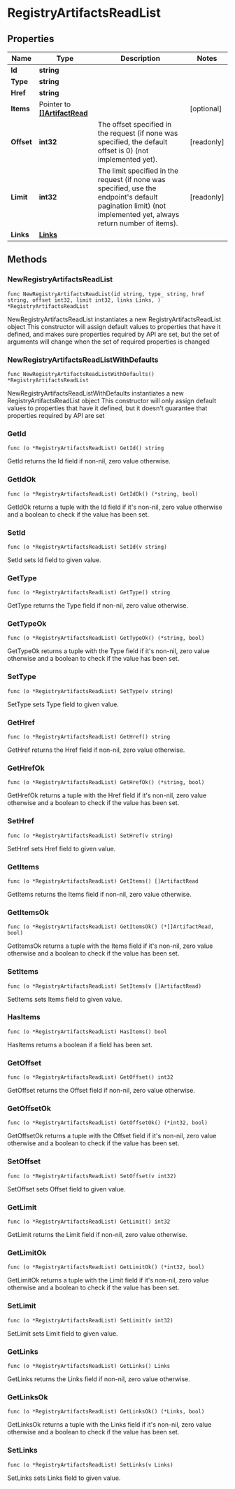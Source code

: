 # RegistryArtifactsReadList

## Properties

|Name | Type | Description | Notes|
|------------ | ------------- | ------------- | -------------|
|**Id** | **string** |  | |
|**Type** | **string** |  | |
|**Href** | **string** |  | |
|**Items** | Pointer to [**[]ArtifactRead**](ArtifactRead.md) |  | [optional] |
|**Offset** | **int32** | The offset specified in the request (if none was specified, the default offset is 0) (not implemented yet).  | [readonly] |
|**Limit** | **int32** | The limit specified in the request (if none was specified, use the endpoint&#39;s default pagination limit) (not implemented yet, always return number of items).  | [readonly] |
|**Links** | [**Links**](Links.md) |  | |

## Methods

### NewRegistryArtifactsReadList

`func NewRegistryArtifactsReadList(id string, type_ string, href string, offset int32, limit int32, links Links, ) *RegistryArtifactsReadList`

NewRegistryArtifactsReadList instantiates a new RegistryArtifactsReadList object
This constructor will assign default values to properties that have it defined,
and makes sure properties required by API are set, but the set of arguments
will change when the set of required properties is changed

### NewRegistryArtifactsReadListWithDefaults

`func NewRegistryArtifactsReadListWithDefaults() *RegistryArtifactsReadList`

NewRegistryArtifactsReadListWithDefaults instantiates a new RegistryArtifactsReadList object
This constructor will only assign default values to properties that have it defined,
but it doesn't guarantee that properties required by API are set

### GetId

`func (o *RegistryArtifactsReadList) GetId() string`

GetId returns the Id field if non-nil, zero value otherwise.

### GetIdOk

`func (o *RegistryArtifactsReadList) GetIdOk() (*string, bool)`

GetIdOk returns a tuple with the Id field if it's non-nil, zero value otherwise
and a boolean to check if the value has been set.

### SetId

`func (o *RegistryArtifactsReadList) SetId(v string)`

SetId sets Id field to given value.


### GetType

`func (o *RegistryArtifactsReadList) GetType() string`

GetType returns the Type field if non-nil, zero value otherwise.

### GetTypeOk

`func (o *RegistryArtifactsReadList) GetTypeOk() (*string, bool)`

GetTypeOk returns a tuple with the Type field if it's non-nil, zero value otherwise
and a boolean to check if the value has been set.

### SetType

`func (o *RegistryArtifactsReadList) SetType(v string)`

SetType sets Type field to given value.


### GetHref

`func (o *RegistryArtifactsReadList) GetHref() string`

GetHref returns the Href field if non-nil, zero value otherwise.

### GetHrefOk

`func (o *RegistryArtifactsReadList) GetHrefOk() (*string, bool)`

GetHrefOk returns a tuple with the Href field if it's non-nil, zero value otherwise
and a boolean to check if the value has been set.

### SetHref

`func (o *RegistryArtifactsReadList) SetHref(v string)`

SetHref sets Href field to given value.


### GetItems

`func (o *RegistryArtifactsReadList) GetItems() []ArtifactRead`

GetItems returns the Items field if non-nil, zero value otherwise.

### GetItemsOk

`func (o *RegistryArtifactsReadList) GetItemsOk() (*[]ArtifactRead, bool)`

GetItemsOk returns a tuple with the Items field if it's non-nil, zero value otherwise
and a boolean to check if the value has been set.

### SetItems

`func (o *RegistryArtifactsReadList) SetItems(v []ArtifactRead)`

SetItems sets Items field to given value.

### HasItems

`func (o *RegistryArtifactsReadList) HasItems() bool`

HasItems returns a boolean if a field has been set.

### GetOffset

`func (o *RegistryArtifactsReadList) GetOffset() int32`

GetOffset returns the Offset field if non-nil, zero value otherwise.

### GetOffsetOk

`func (o *RegistryArtifactsReadList) GetOffsetOk() (*int32, bool)`

GetOffsetOk returns a tuple with the Offset field if it's non-nil, zero value otherwise
and a boolean to check if the value has been set.

### SetOffset

`func (o *RegistryArtifactsReadList) SetOffset(v int32)`

SetOffset sets Offset field to given value.


### GetLimit

`func (o *RegistryArtifactsReadList) GetLimit() int32`

GetLimit returns the Limit field if non-nil, zero value otherwise.

### GetLimitOk

`func (o *RegistryArtifactsReadList) GetLimitOk() (*int32, bool)`

GetLimitOk returns a tuple with the Limit field if it's non-nil, zero value otherwise
and a boolean to check if the value has been set.

### SetLimit

`func (o *RegistryArtifactsReadList) SetLimit(v int32)`

SetLimit sets Limit field to given value.


### GetLinks

`func (o *RegistryArtifactsReadList) GetLinks() Links`

GetLinks returns the Links field if non-nil, zero value otherwise.

### GetLinksOk

`func (o *RegistryArtifactsReadList) GetLinksOk() (*Links, bool)`

GetLinksOk returns a tuple with the Links field if it's non-nil, zero value otherwise
and a boolean to check if the value has been set.

### SetLinks

`func (o *RegistryArtifactsReadList) SetLinks(v Links)`

SetLinks sets Links field to given value.



